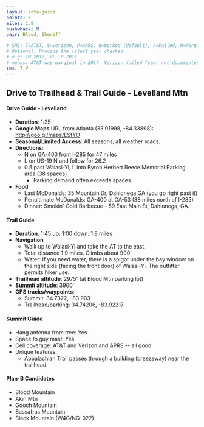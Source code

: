 ```yaml
---
layout: sota-guide
points: 8
miles: 1.9
bushwhack: N
pair: Blood, Sheriff

# SMS: T=AT&T, V=Verizon, P=APRS. W=Worked (default), F=Failed, M=Marginal (some failed).
# Optional: Provide the latest year checked.
# e.g: TM-2017, VF, P-2016
# means: AT&T was marginal in 2017, Verizon failed (year not documented), APRS worked in 2016.
sms: T,V
---
```

Drive to Trailhead & Trail Guide - Levelland Mtn
--------------------------------------------------------
#### Drive Guide - Levelland

* **Duration**: 1:35
* **Google Maps** URL from Atlanta (33.91998, -84.33898): http://goo.gl/maps/ESfYO
* **Seasonal/Limited Access**: All seasons, all weather roads.
* **Directions**:
    * N on GA-400 from I-285 for 47 miles
    * L on US-19 N and follow for 26.2
    * 0.5 past Walasi-Yi, L into Byron Herbert Reece Memorial Parking area (38 spaces)
        * Parking demand often exceeds spaces.
* **Food**
    * Last McDonalds: 35 Mountain Dr, Dahlonega GA (you go right past it)
    * Penultimate McDonalds: GA-400 at GA-53 (38 miles north of I-285)
    * Dinner: Smokin' Gold Barbecue - 59 East Main St, Dahlonega, GA.

#### Trail Guide

* **Duration**: 1:45 up; 1:00 down.  1.8 miles
* **Navigation**
    * Walk up to Walasi-Yi and take the AT to the east.  
    * Total distance 1.9 miles. Climbs about 900'
    * Water: If you need water, there is a spigot under the bay window on the right side (facing the front door) of Walasi-Yi.  The outfitter permits hiker use.
* **Trailhead altitude**: 2975' (at Blood Mtn parking lot)
* **Summit altitude**: 3900'
* **GPS tracks/waypoints**:
    * Summit: 34.7322, -83.903
    * Trailhead/parking: 34.74206, -83.92217

#### Summit Guide

* Hang antenna from tree: Yes
* Space to guy mast: Yes
* Cell coverage: AT&T and Verizon and APRS -- all good
* Unique features:
    * Appalachian Trail passes through a building (breezeway) near the trailhead.

#### Plan-B Candidates

* Blood Mountain
* Akin Mtn
* Gooch Mountain
* Sassafras Mountain
* Black Mountain (W4G/NG-022)
